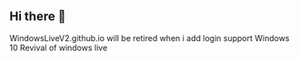 ## Hi there 👋
WindowsLiveV2.github.io will be retired when i add login support
Windows 10 Revival of windows live
<!--

WindowsLiveV2.github.io will be retired when i add login support
Windows 10 Revival of windows live
-->
